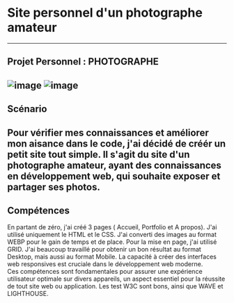 # Site personnel d'un photographe amateur
------------------
Projet Personnel : PHOTOGRAPHE
-----------------
![image](https://img.shields.io/badge/HTML5-E34F26?style=for-the-badge&logo=html5&logoColor=white)
![image](https://img.shields.io/badge/CSS3-1572B6?style=for-the-badge&logo=css3&logoColor=white)
------------------
## Scénario
Pour vérifier mes connaissances et améliorer mon aisance dans le code, j'ai décidé de créér un petit site tout simple. Il s'agit du site d'un photographe amateur, ayant des connaissances en développement web, qui souhaite exposer et partager ses photos.
------------------
## Compétences
En partant de zéro, j'ai créé 3 pages ( Accueil, Portfolio et A propos). J'ai utilisé uniquement le HTML et le CSS.
J'ai converti des images au format WEBP pour le gain de temps et de place. Pour la mise en page, j'ai utilisé GRID.
J'ai beaucoup travaillé pour obtenir un bon résultat au format Desktop, mais aussi au format Mobile.
La capacité à créer des interfaces web responsives est cruciale dans le développement web moderne.  
Ces compétences sont fondamentales pour assurer une expérience utilisateur optimale sur divers appareils, un aspect essentiel pour la réussite de tout site web ou application.
Les test W3C sont bons, ainsi que WAVE et LIGHTHOUSE.